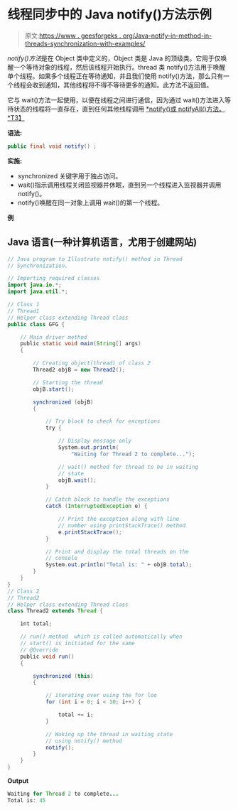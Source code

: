 # 线程同步中的 Java notify()方法示例

> 原文:[https://www . geesforgeks . org/Java-notify-in-method-in-threads-synchronization-with-examples/](https://www.geeksforgeeks.org/java-notify-method-in-threads-synchronization-with-examples/)

*notify()方法*是在 Object 类中定义的，Object 类是 Java 的顶级类。它用于仅唤醒一个等待对象的线程，然后该线程开始执行。thread 类 notify()方法用于唤醒单个线程。如果多个线程正在等待通知，并且我们使用 notify()方法，那么只有一个线程会收到通知，其他线程将不得不等待更多的通知。此方法不返回值。

它与 wait()方法一起使用，以便在线程之间进行通信，因为通过 wait()方法进入等待状态的线程将一直存在，直到任何其他线程调用 [*notify()或 notifyAll()方法。*T3】](https://www.geeksforgeeks.org/difference-notify-notifyall-java/)

**语法:**

```java
public final void notify() ; 
```

**实施:**

*   synchronized 关键字用于独占访问。
*   wait()指示调用线程关闭监视器并休眠，直到另一个线程进入监视器并调用 notify()。
*   notify()唤醒在同一对象上调用 wait()的第一个线程。

**例**

## Java 语言(一种计算机语言，尤用于创建网站)

```java
// Java program to Illustrate notify() method in Thread
// Synchronization.

// Importing required classes
import java.io.*;
import java.util.*;

// Class 1
// Thread1
// Helper class extending Thread class
public class GFG {

    // Main driver method
    public static void main(String[] args)
    {

        // Creating object(thread) of class 2
        Thread2 objB = new Thread2();

        // Starting the thread
        objB.start();

        synchronized (objB)
        {

            // Try block to check for exceptions
            try {

                // Display message only
                System.out.println(
                    "Waiting for Thread 2 to complete...");

                // wait() method for thread to be in waiting
                // state
                objB.wait();
            }

            // Catch block to handle the exceptions
            catch (InterruptedException e) {

                // Print the exception along with line
                // number using printStackTrace() method
                e.printStackTrace();
            }

            // Print and display the total threads on the
            // console
            System.out.println("Total is: " + objB.total);
        }
    }
}
// Class 2
// Thread2
// Helper class extending Thread class
class Thread2 extends Thread {

    int total;

    // run() method  which is called automatically when
    // start() is initiated for the same
    // @Override
    public void run()
    {

        synchronized (this)
        {

            // iterating over using the for loo
            for (int i = 0; i < 10; i++) {

                total += i;
            }

            // Waking up the thread in waiting state
            // using notify() method
            notify();
        }
    }
}
```

**Output**

```java
Waiting for Thread 2 to complete...
Total is: 45
```
